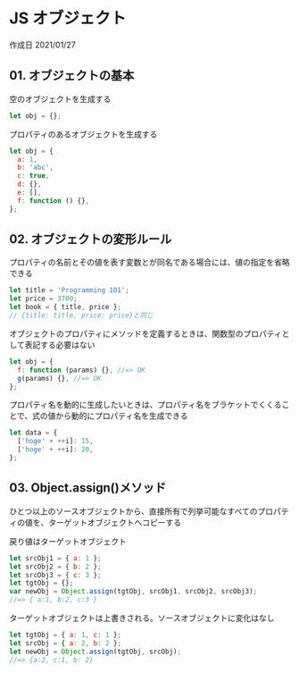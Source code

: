 # JS オブジェクト

作成日 2021/01/27

## 01. オブジェクトの基本

空のオブジェクトを生成する

```javascript
let obj = {};
```

プロパティのあるオブジェクトを生成する

```javascript
let obj = {
  a: 1,
  b: 'abc',
  c: true,
  d: {},
  e: [],
  f: function () {},
};
```

## 02. オブジェクトの変形ルール

プロパティの名前とその値を表す変数とが同名である場合には、値の指定を省略できる

```javascript
let title = 'Programming 101';
let price = 3700;
let book = { title, price };
// {title: title, price: price}と同じ
```

オブジェクトのプロパティにメソッドを定義するときは、関数型のプロパティとして表記する必要はない

```javascript
let obj = {
  f: function (params) {}, //=> OK
  g(params) {}, //=> OK
};
```

プロパティ名を動的に生成したいときは、プロパティ名をブラケットでくくることで、式の値から動的にプロパティ名を生成できる

```javascript
let data = {
  ['hoge' + ++i]: 15,
  ['hoge' + ++i]: 20,
};
```

## 03. Object.assign()メソッド

ひとつ以上のソースオブジェクトから、直接所有で列挙可能なすべてのプロパティの値を、ターゲットオブジェクトへコピーする

戻り値はターゲットオブジェクト

```javascript
let srcObj1 = { a: 1 };
let srcObj2 = { b: 2 };
let srcObj3 = { c: 3 };
let tgtObj = {};
var newObj = Object.assign(tgtObj, srcObj1, srcObj2, srcObj3);
//=> { a:1, b:2, c:3 }
```

ターゲットオブジェクトは上書きされる。ソースオブジェクトに変化はなし

```javascript
let tgtObj = { a: 1, c: 1 };
let srcObj = { a: 2, b: 2 };
let newObj = Object.assign(tgtObj, srcObj);
//=> {a:2, c:1, b: 2}
```
